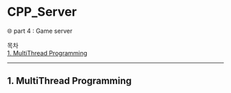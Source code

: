# CPP_Server
🌐 part 4 : Game server

목차   
[1. MultiThread Programming](#1-multithread-programming)

---
<H2>1. MultiThread Programming</H2>

